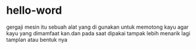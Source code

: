 # hello-word
gergaji mesin itu sebuah alat yang di gunakan untuk memotong kayu agar kayu yang dimamfaat kan.dan pada saat dipakai tampak lebih menarik lagi tamplan atau bentuk nya 

